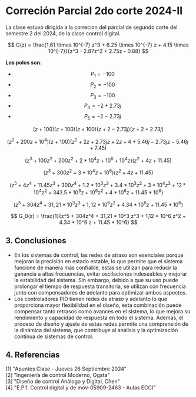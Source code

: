 # Correción Parcial 2do corte 2024-II
La clase estuvo dirigida a la correcion del parcial de segundo corte del semestre 2 del 2024, de la clase control digital.

$$
G(z) = \frac{1.61 \times 10^{-7} z^3 + 6.25 \times 10^{-7} z + 4.15 \times 10^{-7}}{z^3 - 2.87z^2 + 2.75z - 0.88}
$$

**Los polos son:**

- $$P_1 = -100$$
- $$P_2 = -100$$
- $$P_3 = -100$$
- $$P_4 = -2 + 2.73j$$
- $$P_5 = -2 - 2.73j$$

$$
(z + 100)(z + 100)(z + 100)(z + 2 - 2.73j)(z + 2 + 2.73j)
$$

$$
(z^2 + 200z + 10^4)(z + 100)(z^2 + 2z + 2.73j z + 2z + 4 + 5.46j - 2.73j z - 5.46j + 7.45)
$$

$$
(z^3 + 100z^2 + 200z^2 + 2*10^4 z + 10^6 + 10^4z)(z^2 + 4z + 11.45)
$$

$$
(z^3 + 300z^2 + 3*10^4 z + 10^6) (z^2 + 4z + 11.45)
$$


$$
(z^5 + 4z^4 + 11.45z^3 + 300 z^4 + 1.2 * 10^3 z^3 + 3.4 * 10^3 z^2 + 3 * 10^4 z^3 + 12 * 10^4 z^2 + 343.5 * 10^3 z + 10^6 z^2 + 4* 10^6 z + 11.45*10^6)        
$$

$$
(z^5 + 304z^4 + 31,21 * 10^3 z^3 + 1,12 * 10^6 z^2 + 4.34 * 10^6 z + 11.45 * 10^6) 
$$

$$
G_0(z) = \frac{1}{z^5 + 304z^4 + 31,21 * 10^3 z^3 + 1,12 * 10^6 z^2 + 4.34 * 10^6 z + 11.45 * 10^6}
$$


## 3. Conclusiones
* En los sistemas de control, las redes de atraso son esenciales porque mejoran la precisión en estado estable, lo que permite que el sistema funcione de manera más confiable, estas se utilizan para reducir la ganancia a altas frecuencias, evitar oscilaciones indeseables y mejorar la estabilidad del sistema. Sin embargo, debido a que su uso puede prolongar el tiempo de respuesta transitoria, se utilizan con frecuencia junto con compensadores de adelanto para optimizar ambos aspectos.
* Los controladores PID tienen redes de atraso y adelanto lo que proporciona mayor flexibilidad en el diseño, esta combinación puede compensar tanto retrasos como avances en el sistema, lo que mejora su rendimiento y capacidad de respuesta en todo el sistema. Además, el proceso de diseño y ajuste de estas redes permite una comprensión de la dinámica del sistema, que contribuye al analisis y la optimización continua de sistemas de control.
## 4. Referencias
[1] "Apuntes Clase - Jueves 26 Septiembre 2024" <br/>
[2] "Ingeniería de control Moderno, Ogata" <br/>
[3] "Diseño de control Análogo y Digital, Chen" <br/>
[4] "E.P.1. Control digital y de mov-05909-2463 - Aulas ECCI" <br/>

